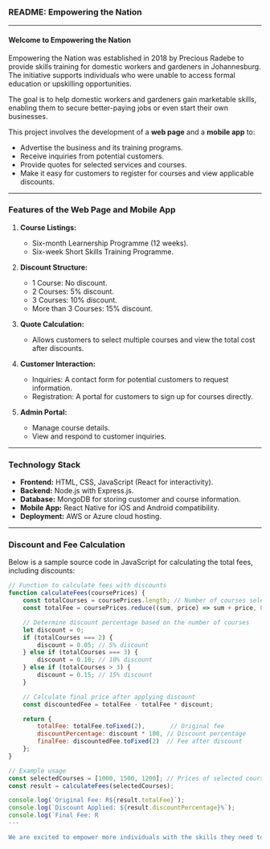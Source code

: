 ### README: Empowering the Nation  

---

#### **Welcome to Empowering the Nation**  

Empowering the Nation was established in 2018 by Precious Radebe to provide skills training for domestic workers and gardeners in Johannesburg. The initiative supports individuals who were unable to access formal education or upskilling opportunities.  

The goal is to help domestic workers and gardeners gain marketable skills, enabling them to secure better-paying jobs or even start their own businesses.  

This project involves the development of a **web page** and a **mobile app** to:  
- Advertise the business and its training programs.  
- Receive inquiries from potential customers.  
- Provide quotes for selected services and courses.  
- Make it easy for customers to register for courses and view applicable discounts.  

---

### **Features of the Web Page and Mobile App**  

1. **Course Listings:**  
   - Six-month Learnership Programme (12 weeks).  
   - Six-week Short Skills Training Programme.  

2. **Discount Structure:**  
   - 1 Course: No discount.  
   - 2 Courses: 5% discount.  
   - 3 Courses: 10% discount.  
   - More than 3 Courses: 15% discount.  

3. **Quote Calculation:**  
   - Allows customers to select multiple courses and view the total cost after discounts.  

4. **Customer Interaction:**  
   - Inquiries: A contact form for potential customers to request information.  
   - Registration: A portal for customers to sign up for courses directly.  

5. **Admin Portal:**  
   - Manage course details.  
   - View and respond to customer inquiries.  

---

### **Technology Stack**  

- **Frontend:** HTML, CSS, JavaScript (React for interactivity).  
- **Backend:** Node.js with Express.js.  
- **Database:** MongoDB for storing customer and course information.  
- **Mobile App:** React Native for iOS and Android compatibility.  
- **Deployment:** AWS or Azure cloud hosting.  

---

### **Discount and Fee Calculation**  

Below is a sample source code in JavaScript for calculating the total fees, including discounts:  

```javascript
// Function to calculate fees with discounts
function calculateFees(coursePrices) {
    const totalCourses = coursePrices.length; // Number of courses selected
    const totalFee = coursePrices.reduce((sum, price) => sum + price, 0); // Sum of all course prices

    // Determine discount percentage based on the number of courses
    let discount = 0;
    if (totalCourses === 2) {
        discount = 0.05; // 5% discount
    } else if (totalCourses === 3) {
        discount = 0.10; // 10% discount
    } else if (totalCourses > 3) {
        discount = 0.15; // 15% discount
    }

    // Calculate final price after applying discount
    const discountedFee = totalFee - totalFee * discount;

    return {
        totalFee: totalFee.toFixed(2),       // Original fee
        discountPercentage: discount * 100, // Discount percentage
        finalFee: discountedFee.toFixed(2)  // Fee after discount
    };
}

// Example usage
const selectedCourses = [1000, 1500, 1200]; // Prices of selected courses
const result = calculateFees(selectedCourses);

console.log(`Original Fee: R${result.totalFee}`);
console.log(`Discount Applied: ${result.discountPercentage}%`);
console.log(`Final Fee: R
---

We are excited to empower more individuals with the skills they need to succeed. Together, we can build a brighter, more sustainable future!  
